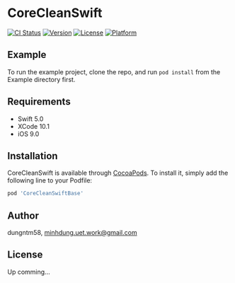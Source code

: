 # CoreCleanSwift

[![CI Status](https://img.shields.io/travis/Sotatek-DungNguyen/Core-CleanSwift.svg?style=flat)](https://travis-ci.org/Sotatek-DungNguyen/Core-CleanSwift)
[![Version](https://img.shields.io/cocoapods/v/Core-CleanSwift.svg?style=flat)](https://cocoapods.org/pods/Core-CleanSwift)
[![License](https://img.shields.io/cocoapods/l/Core-CleanSwift.svg?style=flat)](https://cocoapods.org/pods/Core-CleanSwift)
[![Platform](https://img.shields.io/cocoapods/p/Core-CleanSwift.svg?style=flat)](https://cocoapods.org/pods/Core-CleanSwift)

## Example

To run the example project, clone the repo, and run `pod install` from the Example directory first.

## Requirements

- Swift 5.0
- XCode 10.1
- iOS 9.0

## Installation

CoreCleanSwift is available through [CocoaPods](https://cocoapods.org). To install
it, simply add the following line to your Podfile:

```ruby
pod 'CoreCleanSwiftBase'
```

## Author

dungntm58, minhdung.uet.work@gmail.com

## License

Up comming...

